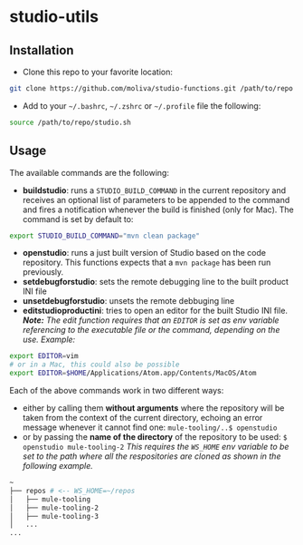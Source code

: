 # studio-utils

## Installation
- Clone this repo to your favorite location:
```bash
git clone https://github.com/moliva/studio-functions.git /path/to/repo
```
- Add to your `~/.bashrc`, `~/.zshrc` or `~/.profile` file the following:
```bash
source /path/to/repo/studio.sh
```
## Usage
The available commands are the following:
- **buildstudio**: runs a `STUDIO_BUILD_COMMAND` in the current repository and receives an optional list of parameters to be appended to the command and fires a notification whenever the build is finished (only for Mac). The command is set by default to:
```bash
export STUDIO_BUILD_COMMAND="mvn clean package"
```
- **openstudio**: runs a just built version of Studio based on the code repository. This functions expects that a `mvn package` has been run previously.
- **setdebugforstudio**: sets the remote debugging line to the built product INI file
- **unsetdebugforstudio**: unsets the remote debbuging line
- **editstudioproductini**: tries to open an editor for the built Studio INI file. 
  **_Note:_** _The edit function requires that an `EDITOR` is set as env variable referencing to the executable file or the command, depending on the use. Example:_
```bash
export EDITOR=vim
# or in a Mac, this could also be possible
export EDITOR=$HOME/Applications/Atom.app/Contents/MacOS/Atom
```

Each of the above commands work in two different ways:
- either by calling them **without arguments** where the repository will be taken from the context of the current directory, echoing an error message whenever it cannot find one: `mule-tooling/..$ openstudio`
- or by passing the **name of the directory** of the repository to be used: `$ openstudio mule-tooling-2`
_This requires the `WS_HOME` env variable to be set to the path where all the respositories are cloned as shown in the following example._
```bash
~
├── repos # <-- WS_HOME=~/repos
│   ├── mule-tooling
│   ├── mule-tooling-2
│   ├── mule-tooling-3
│   ...
...
```
